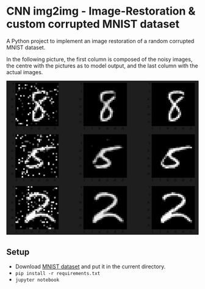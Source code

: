 # CNN img2img - Image-Restoration & custom corrupted MNIST dataset

A Python project to implement an image restoration of a random corrupted MNIST dataset.

In the following picture, the first column is composed of the noisy images, the centre with the pictures as to model output, and the last column with the actual images.

![](img/0.JPG)


## Setup
* Download [MNIST dataset](https://www.kaggle.com/competitions/digit-recognizer/data) and put it in the current directory.
* `pip install -r requirements.txt`
* `jupyter notebook`